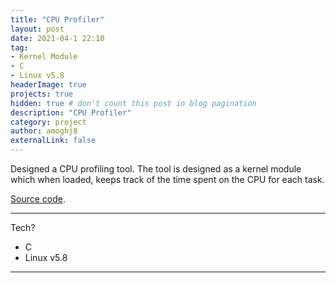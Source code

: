 ```yaml
---
title: "CPU Profiler"
layout: post
date: 2021-04-1 22:10
tag: 
- Kernel Module
- C
- Linux v5.8
headerImage: true
projects: true
hidden: true # don't count this post in blog pagination
description: "CPU Profiler"
category: project
author: amoghj8
externalLink: false
---
```



Designed a CPU profiling tool. The tool is designed as a kernel module which when loaded, keeps track of the time spent on the CPU for each task.

[Source code](https://github.com/amoghj8/CPU-Profiler). 

---

Tech?

- C
- Linux v5.8

---
